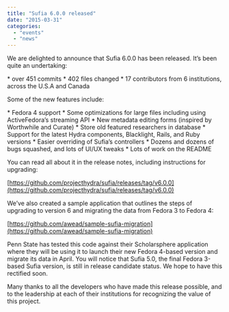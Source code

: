 ```yaml
---
title: "Sufia 6.0.0 released"
date: "2015-03-31"
categories: 
  - "events"
  - "news"
---
```


We are delighted to announce that Sufia 6.0.0 has been released. It’s been quite an undertaking:

\* over 451 commits \* 402 files changed \* 17 contributors from 6 institutions, across the U.S.A and Canada

Some of the new features include:

\* Fedora 4 support \* Some optimizations for large files including using ActiveFedora’s streaming API \* New metadata editing forms (inspired by Worthwhile and Curate) \* Store old featured researchers in database \* Support for the latest Hydra components, Blacklight, Rails, and Ruby versions \* Easier overriding of Sufia’s controllers \* Dozens and dozens of bugs squashed, and lots of UI/UX tweaks \* Lots of work on the README

You can read all about it in the release notes, including instructions for upgrading:

[https://github.com/projecthydra/sufia/releases/tag/v6.0.0](https://github.com/projecthydra/sufia/releases/tag/v6.0.0)

We’ve also created a sample application that outlines the steps of upgrading to version 6 and migrating the data from Fedora 3 to Fedora 4:

[https://github.com/awead/sample-sufia-migration](https://github.com/awead/sample-sufia-migration)

Penn State has tested this code against their Scholarsphere application where they will be using it to launch their new Fedora 4-based version and migrate its data in April. You will notice that Sufia 5.0, the final Fedora 3-based Sufia version, is still in release candidate status. We hope to have this rectified soon.

Many thanks to all the developers who have made this release possible, and to the leadership at each of their institutions for recognizing the value of this project.
